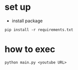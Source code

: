 # set up

- install package

```
pip install -r requirements.txt
```

# how to exec

```
python main.py <youtube URL>
```
